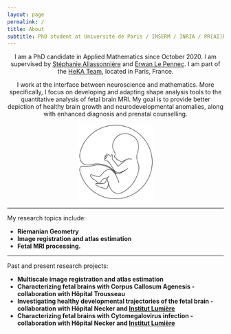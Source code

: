 ```yaml
---
layout: page
permalink: /
title: About
subtitle: PhD student at Université de Paris / INSERM / INRIA / PR[AI]RIE Institute
---
```

<div align="center">

I am a PhD candidate in Applied Mathematics since October 2020. I am supervised by [Stéphanie Allassonnière](https://sites.google.com/site/stephanieallassonniere/) and [Erwan Le Pennec](http://www.cmap.polytechnique.fr/~lepennec/fr/). I am part of the [HeKA Team](https://team.inria.fr/heka/), located in Paris, France.

I work at the interface between neuroscience and mathematics. More specifically, I focus on developing and adapting shape analysis tools to the quantitative analysis of fetal brain MRI. My goal is to provide better depiction of healthy brain growth and neurodevelopmental anomalies, along with enhanced diagnosis and prenatal counselling.

<img src="/assets/img/fetus2.png" alt="drawing" width="175"/></div>
_________________

My research topics include:

- **Riemanian Geometry**
- **Image registration and atlas estimation**
- **Fetal MRI processing.**

_________________

Past and present research projects:
- **Multiscale image registration and atlas estimation**
- **Characterizing fetal brains with Corpus Callosum Agenesis - collaboration with Hôpital Trousseau**
- **Investigating healthy developmental trajectories of the fetal brain - collaboration with Hôpital Necker and [Institut Lumière](http://fondation-lumiere.org/)**
- **Characterizing fetal brains with Cytomegalovirus infection - collaboration with Hôpital Necker and [Institut Lumière](http://fondation-lumiere.org/)**
